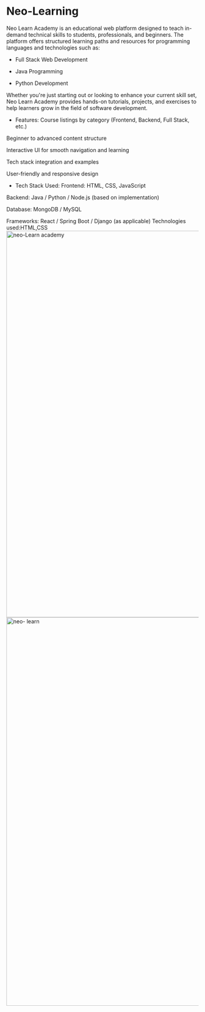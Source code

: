 # Neo-Learning
Neo Learn Academy is an educational web platform designed to teach in-demand technical skills to students, professionals, and beginners. The platform offers structured learning paths and resources for programming languages and technologies such as:

 - Full Stack Web Development

- Java Programming

- Python Development

Whether you're just starting out or looking to enhance your current skill set, Neo Learn Academy provides hands-on tutorials, projects, and exercises to help learners grow in the field of software development.

- Features:
Course listings by category (Frontend, Backend, Full Stack, etc.)

Beginner to advanced content structure

Interactive UI for smooth navigation and learning

Tech stack integration and examples

User-friendly and responsive design

- Tech Stack Used:
Frontend: HTML, CSS, JavaScript

Backend: Java / Python / Node.js (based on implementation)

Database: MongoDB / MySQL

Frameworks: React / Spring Boot / Django (as applicable)
Technologies used:HTML,CSS
<img width="1898" height="1012" alt="neo-Learn academy" src="https://github.com/user-attachments/assets/4c552d16-f0e7-4fce-ae9a-e5b09e57acd3" />
<img width="1897" height="1017" alt="neo- learn" src="https://github.com/user-attachments/assets/7a661b96-389f-4cb7-b482-de7814cad275" />

